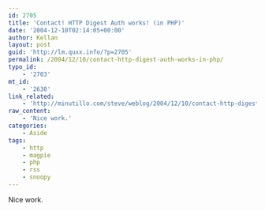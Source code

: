 ```yaml
---
id: 2705
title: 'Contact! HTTP Digest Auth works! (in PHP)'
date: '2004-12-10T02:14:05+00:00'
author: Kellan
layout: post
guid: 'http://lm.quxx.info/?p=2705'
permalink: /2004/12/10/contact-http-digest-auth-works-in-php/
typo_id:
    - '2703'
mt_id:
    - '2630'
link_related:
    - 'http://minutillo.com/steve/weblog/2004/12/10/contact-http-digest-auth-works'
raw_content:
    - 'Nice work.'
categories:
    - Aside
tags:
    - http
    - magpie
    - php
    - rss
    - snoopy
---
```


Nice work.